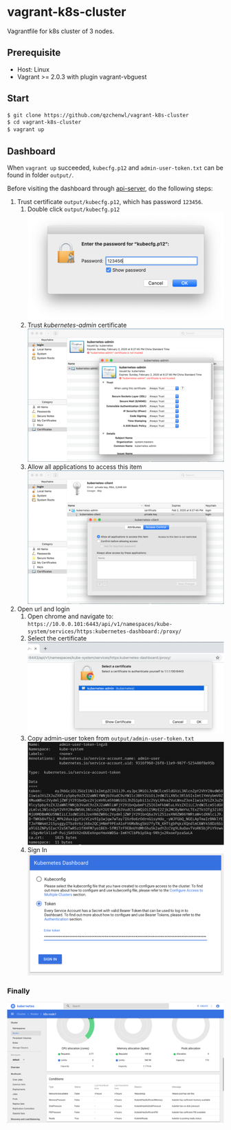 # vagrant-k8s-cluster

Vagrantfile for k8s cluster of 3 nodes.

## Prerequisite

- Host: Linux
- Vagrant >= 2.0.3 with plugin vagrant-vbguest


## Start

```bash
$ git clone https://github.com/qzchenwl/vagrant-k8s-cluster
$ cd vagrant-k8s-cluster
$ vagrant up
```

## Dashboard

When `vagrant up` succeeded, `kubecfg.p12` and `admin-user-token.txt` can be found in folder `output/`.

Before visiting the dashboard through [api-server](https://10.0.0.101:6443/api/v1/namespaces/kube-system/services/https:kubernetes-dashboard:/proxy/), do the following steps:
1. Trust certificate `output/kubecfg.p12`, which has password `123456`.
   1. Double click `output/kubecfg.p12`
      ![open-kubecfg-p12](images/open-kubecfg-p12.png)
   2. Trust *kubernetes-admin* certificate
      ![trust-kubecfg-cert](images/trust-kubecfg-cert.png)
   3. Allow all applications to access this item
      ![allow-all-app-access](images/allow-all-app-access.png)
2. Open url and login
   1. Open chrome and navigate to: `https://10.0.0.101:6443/api/v1/namespaces/kube-system/services/https:kubernetes-dashboard:/proxy/`
   2. Select the certificate
      ![browser-sel-cert](images/browser-sel-cert.png)
   3. Copy admin-user token from `output/admin-user-token.txt`
      ![admin-user-token](images/admin-user-token.png)
   4. Sign In
      ![browser-input-token](images/browser-input-token.png)

### Finally
![dashboard](images/browser-dashboard.png)
